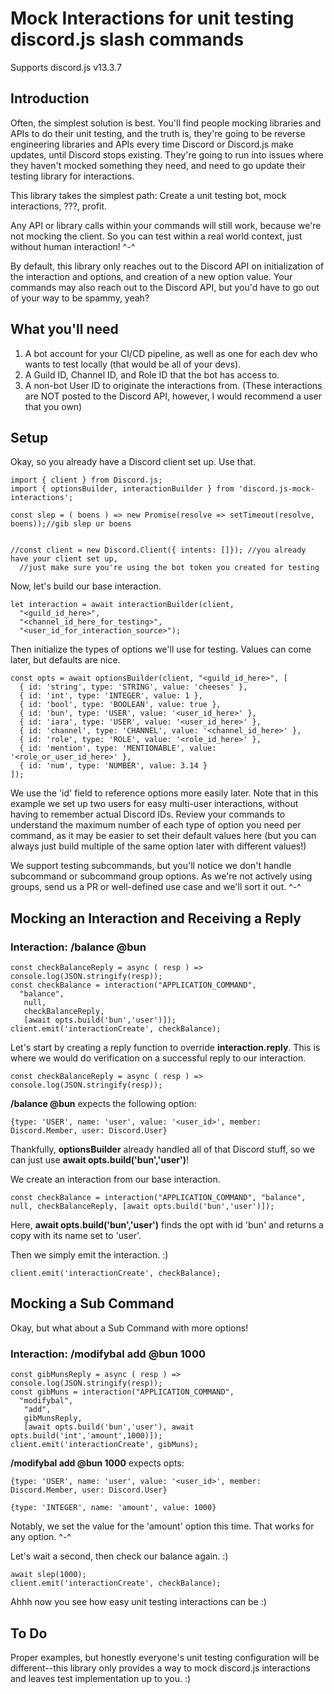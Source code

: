 # Mock Interactions for unit testing discord.js slash commands

Supports discord.js v13.3.7

## Introduction

Often, the simplest solution is best. You'll find people mocking libraries and APIs to do their unit testing, and the truth is, they're going to be reverse engineering libraries and APIs every time Discord or Discord.js make updates, until Discord stops existing. They're going to run into issues where they haven't mocked something they need, and need to go update their testing library for interactions.

This library takes the simplest path: Create a unit testing bot, mock interactions, ???, profit.

Any API or library calls within your commands will still work, because we're not mocking the client. So you can test within a real world context, just without human interaction! ^-^

By default, this library only reaches out to the Discord API on initialization of the interaction and options, and creation of a new option value. Your commands may also reach out to the Discord API, but you'd have to go out of your way to be spammy, yeah?

## What you'll need
  1. A bot account for your CI/CD pipeline, as well as one for each dev who wants to test locally (that would be all of your devs).
  2. A Guild ID, Channel ID, and Role ID that the bot has access to.
  3. A non-bot User ID to originate the interactions from. (These interactions are NOT posted to the Discord API, however, I would recommend a user that you own)

## Setup

Okay, so you already have a Discord client set up. Use that.

```
import { client } from Discord.js;
import { optionsBuilder, interactionBuilder } from 'discord.js-mock-interactions';

const slep = ( boens ) => new Promise(resolve => setTimeout(resolve, boens));//gib slep ur boens


//const client = new Discord.Client({ intents: []}); //you already have your client set up, 
  //just make sure you're using the bot token you created for testing
```

Now, let's build our base interaction.

```
let interaction = await interactionBuilder(client,
  "<guild_id_here>",
  "<channel_id_here_for_testing>",
  "<user_id_for_interaction_source>");
```

Then initialize the types of options we'll use for testing. Values can come later, but defaults are nice.

```
const opts = await optionsBuilder(client, "<guild_id_here>", [
  { id: 'string', type: 'STRING', value: 'cheeses' },
  { id: 'int', type: 'INTEGER', value: 1 },
  { id: 'bool', type: 'BOOLEAN', value: true },
  { id: 'bun', type: 'USER', value: '<user_id_here>' },
  { id: 'iara', type: 'USER', value: '<user_id_here>' },
  { id: 'channel', type: 'CHANNEL', value: '<channel_id_here>' },
  { id: 'role', type: 'ROLE', value: '<role_id_here>' },
  { id: 'mention', type: 'MENTIONABLE', value: '<role_or_user_id_here>' },
  { id: 'num', type: 'NUMBER', value: 3.14 }
]);
```

We use the 'id' field to reference options more easily later. Note that in this example we set up two users for easy multi-user interactions, without having to remember actual Discord IDs. Review your commands to understand the maximum number of each type of option you need per command, as it may be easier to set their default values here (but you can always just build multiple of the same option later with different values!)

We support testing subcommands, but you'll notice we don't handle subcommand or subcommand group options. As we're not actively using groups, send us a PR or well-defined use case and we'll sort it out. ^-^

## Mocking an Interaction and Receiving a Reply

### Interaction: /balance @bun

```
const checkBalanceReply = async ( resp ) => console.log(JSON.stringify(resp));
const checkBalance = interaction("APPLICATION_COMMAND", 
  "balance", 
   null,
   checkBalanceReply,
   [await opts.build('bun','user')]);
client.emit('interactionCreate', checkBalance);
```

Let's start by creating a reply function to override **interaction.reply**. This is where we would do verification on a successful reply to our interaction.

`const checkBalanceReply = async ( resp ) => console.log(JSON.stringify(resp));`

**/balance @bun** expects the following option:

  `{type: 'USER', name: 'user', value: '<user_id>', member: Discord.Member, user: Discord.User}` 
  
Thankfully, **optionsBuilder** already handled all of that Discord stuff, so we can just use **await opts.build('bun','user')**!
 
We create an interaction from our base interaction.

`const checkBalance = interaction("APPLICATION_COMMAND", "balance", null, checkBalanceReply, [await opts.build('bun','user')]);`

Here, **await opts.build('bun','user')** finds the opt with id 'bun' and returns a copy with its name set to 'user'.

Then we simply emit the interaction. :)

`client.emit('interactionCreate', checkBalance);`

## Mocking a Sub Command

Okay, but what about a Sub Command with more options!

### Interaction: /modifybal add @bun 1000
```
const gibMunsReply = async ( resp ) => console.log(JSON.stringify(resp));
const gibMuns = interaction("APPLICATION_COMMAND",
  "modifybal",
   "add",
   gibMunsReply,
   [await opts.build('bun','user'), await opts.build('int','amount',1000)]);
client.emit('interactionCreate', gibMuns);
```

**/modifybal add @bun 1000** expects opts:
  
  `{type: 'USER', name: 'user', value: '<user_id>', member: Discord.Member, user: Discord.User}`
  
  `{type: 'INTEGER', name: 'amount', value: 1000}`
  
Notably, we set the value for the 'amount' option this time. That works for any option. ^-^

Let's wait a second, then check our balance again. :)
  
```
await slep(1000);
client.emit('interactionCreate', checkBalance);
```

Ahhh now you see how easy unit testing interactions can be :)


## To Do

Proper examples, but honestly everyone's unit testing configuration will be different--this library only provides a way to mock discord.js interactions and leaves test implementation up to you. :)

